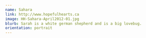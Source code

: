 ```yaml
---
name: Sahara
link: http://www.hopefulhearts.ca
image: HH-Sahara-April2012-01.jpg
blurb: Sarah is a white german shepherd and is a big lovebug.
orientation: portrait
---
```

